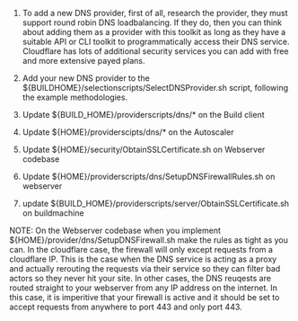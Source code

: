 1) To add a new DNS provider, first of all, research the provider, they must support round robin DNS loadbalancing. If they do, then you can think about adding them as a provider with this toolkit as long as they have a suitable API or CLI toolkit to programmatically access their DNS service. Cloudflare has lots of additional security services you can add with free and more extensive payed plans. 

2) Add your new DNS provider to the ${BUILDHOME}/selectionscripts/SelectDNSProvider.sh script, following the example methodologies.

3) Update ${BUILD_HOME}/providerscripts/dns/* on the Build client

4) Update ${HOME}/providerscipts/dns/* on the Autoscaler

5) Update ${HOME}/security/ObtainSSLCertificate.sh on Webserver codebase

6) Update ${HOME}/providerscripts/dns/SetupDNSFirewallRules.sh on webserver

7) update ${BUILD_HOME}/providerscripts/server/ObtainSSLCertificate.sh on buildmachine


NOTE: On the Webserver codebase when you implement ${HOME}/provider/dns/SetupDNSFirewall.sh make the rules as tight as you can. In the cloudflare case, the firewall will only except requests from  a cloudflare IP. This is the case when the DNS service is acting as a proxy and actually rerouting the requests via their service so they can filter bad actors so they never hit your site. In other cases, the DNS reuqests are routed straight to your webserver from any IP address on the internet. In this case, it is imperitive that your firewall is active and it should be set to accept requests from anywhere to port 443 and only port 443. 


